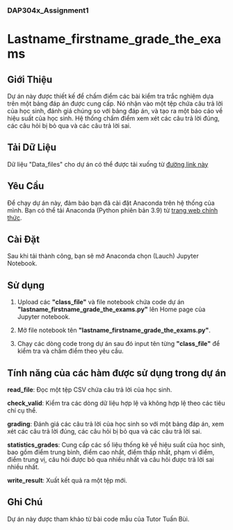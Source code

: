 ### DAP304x_Assignment1
# Lastname_firstname_grade_the_exams
## Giới Thiệu

Dự án này được thiết kế để chấm điểm các bài kiểm tra trắc nghiệm dựa trên một bảng đáp án được cung cấp. Nó nhận vào một tệp chứa câu trả lời của học sinh, đánh giá chúng so với bảng đáp án, và tạo ra một báo cáo về hiệu suất của học sinh. Hệ thống chấm điểm xem xét các câu trả lời đúng, các câu hỏi bị bỏ qua và các câu trả lời sai.

## Tải Dữ Liệu

Dữ liệu "Data_files" cho dự án có thể được tải xuống từ [đường link này](https://drive.google.com/file/d/1OP35rvIGoKp-pboeA5m0jIfSw2GdlY5h/view)

## Yêu Cầu

Để chạy dự án này, đảm bảo bạn đã cài đặt Anaconda trên hệ thống của mình. Bạn có thể tải Anaconda (Python phiên bản 3.9) từ [trang web chính thức](https://www.anaconda.com/products/distribution).

## Cài Đặt

Sau khi tải thành công, bạn sẽ mở Anaconda chọn (Lauch) Jupyter Notebook. 

## Sử dụng

1. Upload các **"class_file"** và file notebook chứa code dự án **"lastname_firstname_grade_the_exams.py"** lên Home page của Jupyter notebook.

2. Mở file notebook tên **"lastname_firstname_grade_the_exams.py"**.

3. Chạy các dòng code trong dự án sau đó input tên từng **"class_file"** để kiểm tra và chấm điểm theo yêu cầu.

## Tính năng của các hàm được sử dụng trong dự án

**read_file**: Đọc một tệp CSV chứa câu trả lời của học sinh.

**check_valid**: Kiểm tra các dòng dữ liệu hợp lệ và không hợp lệ theo các tiêu chí cụ thể.

**grading**: Đánh giá các câu trả lời của học sinh so với một bảng đáp án, xem xét các câu trả lời đúng, các câu hỏi bị bỏ qua và các câu trả lời sai.

**statistics_grades**: Cung cấp các số liệu thống kê về hiệu suất của học sinh, bao gồm điểm trung bình, điểm cao nhất, điểm thấp nhất, phạm vi điểm, điểm trung vị, câu hỏi được bỏ qua nhiều nhất và câu hỏi được trả lời sai nhiều nhất.

**write_result**: Xuất kết quả ra một tệp mới.

## Ghi Chú
Dự án này được tham khảo từ bài code mẫu của Tutor Tuấn Bùi.



